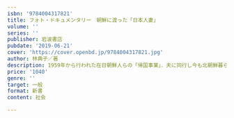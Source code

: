 ```yaml
---
isbn: '9784004317821'
title: フォト・ドキュメンタリー　朝鮮に渡った「日本人妻」
volume: ''
series: ''
publisher: 岩波書店
pubdate: '2019-06-21'
cover: 'https://cover.openbd.jp/9784004317821.jpg'
author: 林典子／著
description: 1959年から行われた在日朝鮮人らの「帰国事業」．夫に同行し今も北朝鮮暮らす「日本人妻」の思いを伝える．
price: '1040'
genre: ''
target: 一般
format: 新書
content: 社会

---
```

